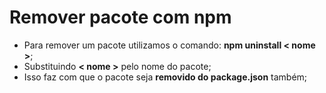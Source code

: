 # Remover pacote com npm

- Para remover um pacote utilizamos o comando: **npm uninstall < nome >**;
- Substituindo **< nome >** pelo nome do pacote;
- Isso faz com que o pacote seja **removido do package.json** também;
